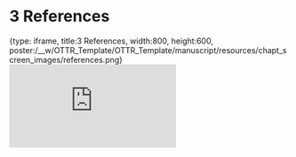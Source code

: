 # 3 References
 
{type: iframe, title:3 References, width:800, height:600, poster:/__w/OTTR_Template/OTTR_Template/manuscript/resources/chapt_screen_images/references.png}
![](https://ottrproject.org/OTTR_Template/references.html)
 

 
